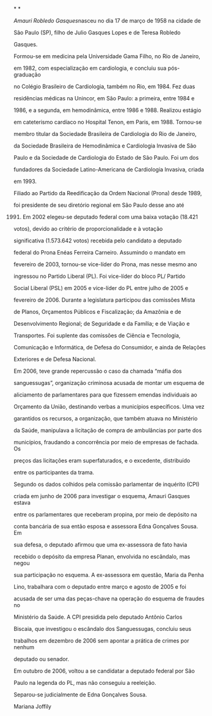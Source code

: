 

* *



*Amauri Robledo Gasques*nasceu no dia 17 de março de 1958 na cidade de

São Paulo (SP), filho de Julio Gasques Lopes e de Teresa Robledo

Gasques.



Formou-se em medicina pela Universidade Gama Filho, no Rio de Janeiro,

em 1982, com especialização em cardiologia, e concluiu sua pós-graduação

no Colégio Brasileiro de Cardiologia, também no Rio, em 1984. Fez duas

residências médicas na Unincor, em São Paulo: a primeira, entre 1984 e

1986, e a segunda, em hemodinâmica, entre 1986 e 1988. Realizou estágio

em cateterismo cardíaco no Hospital Tenon, em Paris, em 1988. Tornou-se

membro titular da Sociedade Brasileira de Cardiologia do Rio de Janeiro,

da Sociedade Brasileira de Hemodinâmica e Cardiologia Invasiva de São

Paulo e da Sociedade de Cardiologia do Estado de São Paulo. Foi um dos

fundadores da Sociedade Latino-Americana de Cardiologia Invasiva, criada

em 1993.



Filiado ao Partido da Reedificação da Ordem Nacional (Prona) desde 1989,

foi presidente de seu diretório regional em São Paulo desse ano até

1991. Em 2002 elegeu-se deputado federal com uma baixa votação (18.421

votos), devido ao critério de proporcionalidade e à votação

significativa (1.573.642 votos) recebida pelo candidato a deputado

federal do Prona Enéas Ferreira Carneiro. Assumindo o mandato em

fevereiro de 2003, tornou-se vice-líder do Prona, mas nesse mesmo ano

ingressou no Partido Liberal (PL). Foi vice-líder do bloco PL/ Partido

Social Liberal (PSL) em 2005 e vice-líder do PL entre julho de 2005 e

fevereiro de 2006. Durante a legislatura participou das comissões Mista

de Planos, Orçamentos Públicos e Fiscalização; da Amazônia e de

Desenvolvimento Regional; de Seguridade e da Família; e de Viação e

Transportes. Foi suplente das comissões de Ciência e Tecnologia,

Comunicação e Informática, de Defesa do Consumidor, e ainda de Relações

Exteriores e de Defesa Nacional.



Em 2006, teve grande repercussão o caso da chamada “máfia dos

sanguessugas”, organização criminosa acusada de montar um esquema de

aliciamento de parlamentares para que fizessem emendas individuais ao

Orçamento da União, destinando verbas a municípios específicos. Uma vez

garantidos os recursos, a organização, que também atuava no Ministério

da Saúde, manipulava a licitação de compra de ambulâncias por parte dos

municípios, fraudando a concorrência por meio de empresas de fachada. Os

preços das licitações eram superfaturados, e o excedente, distribuído

entre os participantes da trama.  



Segundo os dados colhidos pela comissão parlamentar de inquérito (CPI)

criada em junho de 2006 para investigar o esquema, Amauri Gasques estava

entre os parlamentares que receberam propina, por meio de depósito na

conta bancária de sua então esposa e assessora Edna Gonçalves Sousa. Em

sua defesa, o deputado afirmou que uma ex-assessora de fato havia

recebido o depósito da empresa Planan, envolvida no escândalo, mas negou

sua participação no esquema. A ex-assessora em questão, Maria da Penha

Lino, trabalhara com o deputado entre março e agosto de 2005 e foi

acusada de ser uma das peças-chave na operação do esquema de fraudes no

Ministério da Saúde. A CPI presidida pelo deputado Antônio Carlos

Biscaia, que investigou o escândalo dos Sanguessugas, concluiu seus

trabalhos em dezembro de 2006 sem apontar a prática de crimes por nenhum

deputado ou senador.



Em outubro de 2006, voltou a se candidatar a deputado federal por São

Paulo na legenda do PL, mas não conseguiu a reeleição.



Separou-se judicialmente de Edna Gonçalves Sousa.



Mariana Joffily



